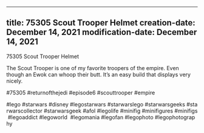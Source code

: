 ----
title: 75305 Scout Trooper Helmet
creation-date: December 14, 2021
modification-date: December 14, 2021
----

75305 Scout Trooper Helmet

The Scout Trooper is one of my favorite troopers of the empire. Even though an Ewok can whoop their butt.
It’s an easy build that displays very nicely.

#75305 #returnofthejedi #episode6 #scouttrooper #empire

#lego #starwars #disney #legostarwars #starwarslego #starwarsgeeks #starwarscollector #starwarsgeek #afol #legolife #minifig #minifigures #minifigs #legoaddict #legoworld  #legomania #legofan #legophoto #legophotography

